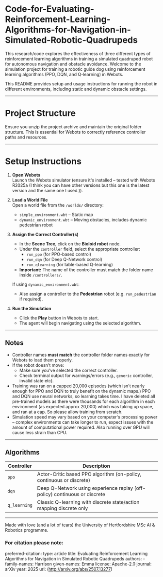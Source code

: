 # Code-for-Evaluating-Reinforcement-Learning-Algorithms-for-Navigation-in-Simulated-Robotic-Quadrupeds
This research/code explores the effectiveness of three different types of reinforcement learning  algorithms in training a simulated quadruped robot for autonomous navigation and obstacle avoidance.
Welcome to the simulation project for training a robotic guide dog using reinforcement learning algorithms (PPO, DQN, and Q-learning) in Webots.

This README provides setup and usage instructions for running the robot in different environments, including static and dynamic obstacle settings.

---

# Project Structure

Ensure you unzip the project archive and maintain the original folder structure. This is essential for Webots to correctly reference controller paths and resources.




---

# Setup Instructions

1. **Open Webots**  
   Launch the Webots simulator (ensure it's installed – tested with Webots R2025a (I think you can have other versions but this one is the latest version and the same one I used.)).

2. **Load a World File**  
   Open a world file from the `/worlds/` directory:
   - `simple_environment.wbt` – Static map
   - `dynamic_environment.wbt` – Moving obstacles, includes dynamic pedestrian robot

3. **Assign the Correct Controller(s)**  
   - In the **Scene Tree**, click on the **Bioloid robot** node.
   - Under the `controller` field, select the appropriate controller:
     - `run_ppo` (for PPO-based control)
     - `run_dqn` (for Deep Q-Network control)
     - `run_qlearning` (for table-based Q-learning)
   - **Important:** The name of the controller must match the folder name inside `/controllers/`.

   If using `dynamic_environment.wbt`:
   - Also assign a controller to the **Pedestrian** robot (e.g. `run_pedestrian` if required).

4. **Run the Simulation**
   - Click the **Play** button in Webots to start.
   - The agent will begin navigating using the selected algorithm.

---

## Notes

- Controller names **must match** the controller folder names exactly for Webots to load them properly.
- If the robot doesn't move:
  - Make sure you've selected the correct controller.
  - Check terminal output for warnings/errors (e.g., `generic` controller, invalid state etc).
- Training was ran on a capped 20,000 episodes (which isn't nearly enough for PPO and DQN to truly benefit on the dynamic maps.) PPO and DQN use neural networks, so learning takes time. I have deleted all pre-trained models as there were thousands for each algorithm in each environment (as expected approx 20,000) which was taking up space, and ran at a cap. So please allow training from scratch.
- Simulation speed may vary based on your computer's processing power – complex environments can take longer to run, expect issues with the amount of computational power required. Also running over GPU will cause less strain than CPU.

---

## Algorithms

| Controller | Description |
|------------|-------------|
| `ppo`      | Actor-Critic based PPO algorithm (on-policy, continuous or discrete) |
| `dqn`      | Deep Q-Network using experience replay (off-policy) continuous or discrete|
| `q_learning` | Classic Q-learning with discrete state/action mapping discrete only|

---

Made with love (and a lot of tears) the University of Hertfordshire MSc AI & Robotics programme.

### For citation please note:

preferred-citation:
  type: article
  title: Evaluating Reinforcement Learning Algorithms for Navigation in Simulated Robotic Quadrupeds
  authors:
    - family-names: Harrison
      given-names: Emma
  license: Apache-2.0
  journal: arXiv
  year: 2025
  url: (http://arxiv.org/abs/2507.13277)
